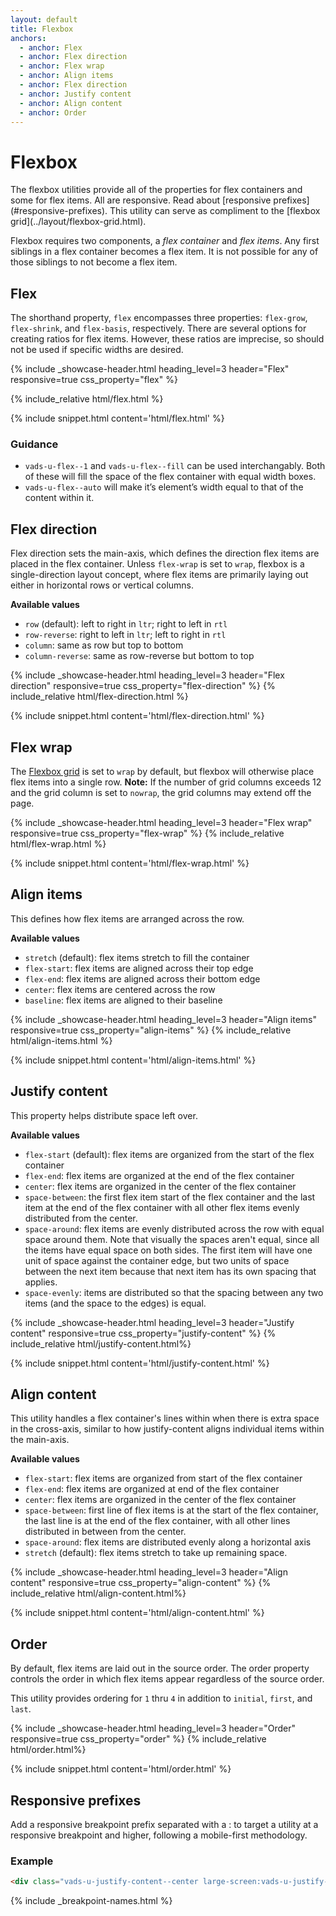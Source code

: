 ```yaml
---
layout: default
title: Flexbox
anchors:
  - anchor: Flex
  - anchor: Flex direction
  - anchor: Flex wrap
  - anchor: Align items
  - anchor: Flex direction
  - anchor: Justify content
  - anchor: Align content
  - anchor: Order
---
```


# Flexbox

<div class="va-introtext" markdown="1">
The flexbox utilities provide all of the properties for flex containers and some for flex items. All are responsive. Read about [responsive prefixes](#responsive-prefixes). This utility can serve as compliment to the [flexbox grid](../layout/flexbox-grid.html).
</div>

Flexbox requires two components,  a *flex container* and *flex items*. Any first siblings in a flex container becomes a flex item. It is not possible for any of those siblings to not become a flex item.

## Flex

The shorthand property, `flex` encompasses three properties: `flex-grow`, `flex-shrink`, and `flex-basis`, respectively. There are several options for creating ratios for flex items. However, these ratios are imprecise, so should not be used if specific widths are desired.

<div class="site-showcase">
{%
  include _showcase-header.html
  heading_level=3
  header="Flex"
  responsive=true
  css_property="flex"
%}

{% include_relative html/flex.html %}
</div>

{% include snippet.html content='html/flex.html' %}

### Guidance

- `vads-u-flex--1` and `vads-u-flex--fill` can be used interchangably. Both of these will fill the space of the flex container  with equal width boxes.
- `vads-u-flex--auto` will make it’s element’s width equal to that of the content within it.

## Flex direction

Flex direction sets the main-axis, which defines the direction flex items are placed in the flex container. Unless `flex-wrap` is set to `wrap`, flexbox is a single-direction layout concept, where flex items are primarily laying out either in horizontal rows or vertical columns.

**Available values**

- `row` (default): left to right in `ltr`; right to left in `rtl`
- `row-reverse`: right to left in `ltr`; left to right in `rtl`
- `column`: same as row but top to bottom
- `column-reverse`: same as row-reverse but bottom to top

<div class="site-showcase">
{%
  include _showcase-header.html
  heading_level=3
  header="Flex direction"
  responsive=true
  css_property="flex-direction"
%}
{% include_relative html/flex-direction.html %}
</div>

{% include snippet.html content='html/flex-direction.html' %}

## Flex wrap

The [Flexbox grid](../layout/flexbox-grid.html) is set to `wrap` by default, but flexbox will otherwise place flex items into a single row. **Note:** If the number of grid columns exceeds 12 and the grid column is set to `nowrap`, the grid columns may extend off the page.

<div class="site-showcase">
{%
  include _showcase-header.html
  heading_level=3
  header="Flex wrap"
  responsive=true
  css_property="flex-wrap"
%}
{% include_relative html/flex-wrap.html %}
</div>

{% include snippet.html content='html/flex-wrap.html' %}

## Align items

This defines how flex items are arranged across the row.

**Available values**

- `stretch` (default): flex items stretch to fill the container
- `flex-start`: flex items are aligned across their top edge
- `flex-end`: flex items are aligned across their bottom edge
- `center`: flex items are centered across the row
- `baseline`: flex items are aligned to their baseline

<div class="site-showcase">
{%
  include _showcase-header.html
  heading_level=3
  header="Align items"
  responsive=true
  css_property="align-items"
%}
{% include_relative html/align-items.html %}
</div>

{% include snippet.html content='html/align-items.html' %}

## Justify content

This property helps distribute space left over.

**Available values**

- `flex-start` (default): flex items are organized from the start of the flex container
- `flex-end`: flex items are organized at the end of the flex container
- `center`: flex items are organized in the center of the flex container
- `space-between`: the first flex item start of the flex container and the last item at the end of the flex container with all other flex items evenly distributed from the center.
- `space-around`: flex items are evenly distributed across the row with equal space around them. Note that visually the spaces aren't equal, since all the items have equal space on both sides. The first item will have one unit of space against the container edge, but two units of space between the next item because that next item has its own spacing that applies.
- `space-evenly`: items are distributed so that the spacing between any two items (and the space to the edges) is equal.

<div class="site-showcase">
{%
  include _showcase-header.html
  heading_level=3
  header="Justify content"
  responsive=true
  css_property="justify-content"
%}
{% include_relative html/justify-content.html%}
</div>

{% include snippet.html content='html/justify-content.html' %}

## Align content

This utility handles a flex container's lines within when there is extra space in the cross-axis, similar to how justify-content aligns individual items within the main-axis.

**Available values**

- `flex-start`: flex items are organized from start of the flex container
- `flex-end`: flex items are organized at end of the flex container
- `center`: flex items are organized in the center of the flex container
- `space-between`: first line of flex items is at the start of the flex container, the last line is at the end of the flex container, with all other lines distributed in between from the center.
- `space-around`: flex items are distributed evenly along a horizontal axis
- `stretch` (default): flex items stretch to take up remaining space.

<div class="site-showcase">
{%
  include _showcase-header.html
  heading_level=3
  header="Align content"
  responsive=true
  css_property="align-content"
%}
{% include_relative html/align-content.html%}
</div>

{% include snippet.html content='html/align-content.html' %}

## Order

By default, flex items are laid out in the source order. The order property controls the order in which flex items appear regardless of the source order.

This utility provides ordering for `1` thru `4` in addition to `initial`, `first`, and `last`.

<div class="site-showcase">
{%
  include _showcase-header.html
  heading_level=3
  header="Order"
  responsive=true
  css_property="order"
%}
{% include_relative html/order.html%}
</div>

{% include snippet.html content='html/order.html' %}

## Responsive prefixes

Add a responsive breakpoint prefix separated with a : to target a utility at a responsive breakpoint and higher, following a mobile-first methodology.

### Example

```html
<div class="vads-u-justify-content--center large-screen:vads-u-justify-content--space-between">
```
{% include _breakpoint-names.html %}
